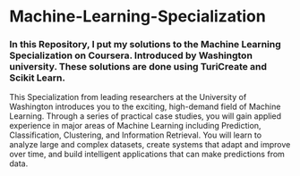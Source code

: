 # Machine-Learning-Specialization
### In this Repository, I put my solutions to the Machine Learning Specialization on Coursera. Introduced by Washington university. These solutions are done using TuriCreate and Scikit Learn.

This Specialization from leading researchers at the University of Washington introduces you to the exciting, high-demand field of Machine Learning. Through a series of practical case studies, you will gain applied experience in major areas of Machine Learning including Prediction, Classification, Clustering, and Information Retrieval. You will learn to analyze large and complex datasets, create systems that adapt and improve over time, and build intelligent applications that can make predictions from data.
